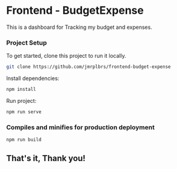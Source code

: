 # Frontend - BudgetExpense

This is a dashboard for Tracking my budget and expenses.

### Project Setup

To get started, clone this project to run it locally.

```bash
git clone https://github.com/jmrplbrs/frontend-budget-expense
```

Install dependencies:

```bash
npm install
```

Run project:

```bash
npm run serve
```

### Compiles and minifies for production deployment
```bash
npm run build
```

## That's it, Thank you!
